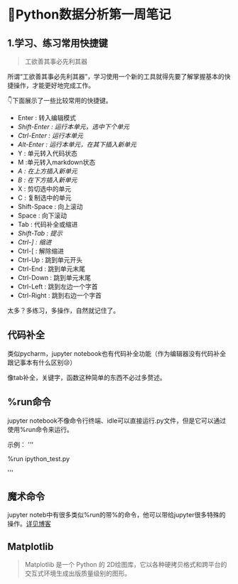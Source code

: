 # 📒Python数据分析第一周笔记


## 1.学习、练习常用快捷键

> 工欲善其事必先利其器

所谓“工欲善其事必先利其器”，学习使用一个新的工具就得先要了解掌握基本的快捷操作，才能更好地完成工作。

👇下面展示了一些比较常用的快捷键。

- Enter : 转入编辑模式
- *Shift-Enter : 运行本单元，选中下个单元*
- *Ctrl-Enter : 运行本单元*
- *Alt-Enter : 运行本单元，在其下插入新单元*
- Y : 单元转入代码状态
- M :单元转入markdown状态
- *A : 在上方插入新单元*
- *B : 在下方插入新单元*
- X : 剪切选中的单元
- C : 复制选中的单元
- Shift-Space : 向上滚动
- Space : 向下滚动
- Tab : 代码补全或缩进
- *Shift-Tab : 提示*
- *Ctrl-] : 缩进*
- Ctrl-[ : 解除缩进
- Ctrl-Up : 跳到单元开头
- Ctrl-End : 跳到单元末尾
- Ctrl-Down : 跳到单元末尾
- Ctrl-Left : 跳到左边一个字首
- Ctrl-Right : 跳到右边一个字首

太多？多练习，多操作，自然就记住了。

##  代码补全

类似pycharm，jupyter notebook也有代码补全功能（作为编辑器没有代码补全跟记事本有什么区别😢）

像tab补全，关键字，函数这种简单的东西不必过多赘述。

## %run命令
jupyter notebook不像命令行终端、idle可以直接运行.py文件，但是它可以通过使用%run命令来运行。

示例：
'''

%run ipython_test.py

'''

## 魔术命令
jupyter noteb中有很多类似%run的带%的命令，他可以带给jupyter很多特殊的操作。[详见博客](https://blog.csdn.net/PoGeN1/article/details/82182830)

## Matplotlib
> Matplotlib 是一个 Python 的 2D绘图库，它以各种硬拷贝格式和跨平台的交互式环境生成出版质量级别的图形。




